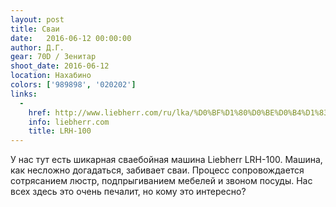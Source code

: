 ```yaml
---
layout: post
title: Сваи
date:   2016-06-12 00:00:00
author: Д.Г.
gear: 70D / Зенитар
shoot_date: 2016-06-12
location: Нахабино
colors: ['989898', '020202']
links:
  -
    href: http://www.liebherr.com/ru/lka/%D0%BF%D1%80%D0%BE%D0%B4%D1%83%D0%BA%D1%82%D1%8B/%D1%81%D1%82%D1%80%D0%BE%D0%B8%D1%82%D0%B5%D0%BB%D1%8C%D0%BD%D1%8B%D0%B5-%D0%BC%D0%B0%D1%88%D0%B8%D0%BD%D1%8B/deep-foundation/fixed-and-swinging-leaders/details/lrh100.html
    info: liebherr.com
    title: LRH-100
---
```


У нас тут есть шикарная сваебойная машина Liebherr LRH-100. Машина, как несложно догадаться, забивает сваи. Процесс сопровождается сотрясанием люстр, подпрыгиванием мебелей и звоном посуды. Нас всех здесь это очень печалит, но кому это интересно?
